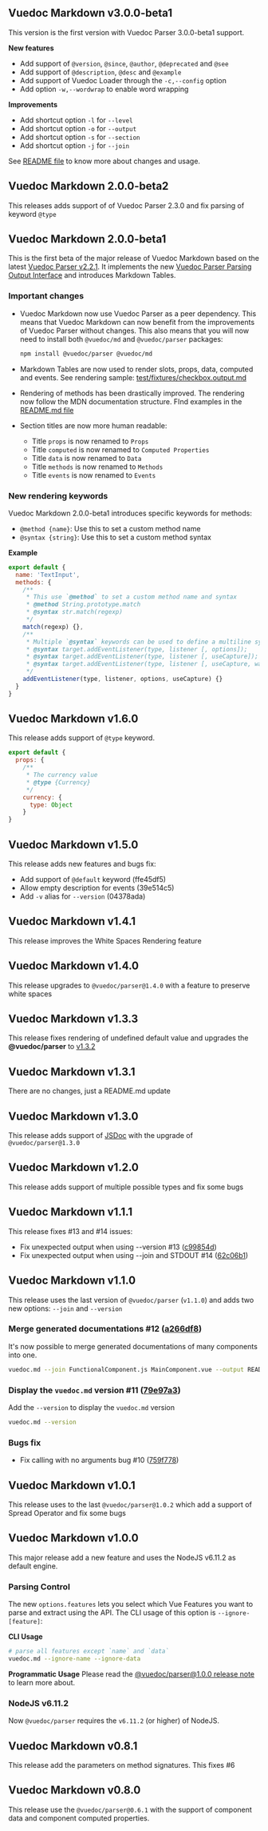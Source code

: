 ## Vuedoc Markdown v3.0.0-beta1

This version is the first version with Vuedoc Parser 3.0.0-beta1 support.

**New features**

- Add support of `@version`, `@since`, `@author`, `@deprecated` and `@see`
- Add support of `@description`, `@desc` and `@example`
- Add support of Vuedoc Loader through the `-c,--config` option
- Add option `-w,--wordwrap` to enable word wrapping

**Improvements**

- Add shortcut option `-l` for `--level`
- Add shortcut option `-o` for `--output`
- Add shortcut option `-s` for `--section`
- Add shortcut option `-j` for `--join`

See [README file](https://gitlab.com/vuedoc/md/-/blob/v3.0.0-beta1/README.md#command-line-usage)
to know more about changes and usage.

## Vuedoc Markdown 2.0.0-beta2

This releases adds support of of Vuedoc Parser 2.3.0 and fix parsing of keyword
`@type`

## Vuedoc Markdown 2.0.0-beta1

This is the first beta of the major release of Vuedoc Markdown based on the
latest [Vuedoc Parser v2.2.1](https://gitlab.com/vuedoc/parser/-/releases/v2.2.1). It implements the new [Vuedoc Parser Parsing Output Interface](https://gitlab.com/vuedoc/parser/-/blob/v2.2.1/README.md#parsing-output-interface)
and introduces Markdown Tables.

### Important changes

- Vuedoc Markdown now use Vuedoc Parser as a peer dependency. This means that
  Vuedoc Markdown can now benefit from the improvements of Vuedoc Parser without
  changes. This also means that you will now need to install both `@vuedoc/md`
  and `@vuedoc/parser` packages:

  ```sh
  npm install @vuedoc/parser @vuedoc/md
  ```
- Markdown Tables are now used to render slots, props, data, computed and
  events. See rendering sample: [test/fixtures/checkbox.output.md](https://gitlab.com/vuedoc/md/-/blob/v2.0.0-beta1/test/fixtures/checkbox.output.md)
- Rendering of methods has been drastically improved. The rendering now follow
  the MDN documentation structure. FInd examples in the [README.md file](https://gitlab.com/vuedoc/md/-/blob/v2.0.0-beta1/README.md#generate-a-mdn-like-documentation-for-a-method)
- Section titles are now more human readable:
  - Title `props` is now renamed to `Props`
  - Title `computed` is now renamed to `Computed Properties`
  - Title `data` is now renamed to `Data`
  - Title `methods` is now renamed to `Methods`
  - Title `events` is now renamed to `Events`

### New rendering keywords

Vuedoc Markdown 2.0.0-beta1 introduces specific keywords for methods:
- `@method {name}`: Use this to set a custom method name
- `@syntax {string}`: Use this to set a custom method syntax

**Example**

```js
export default {
  name: 'TextInput',
  methods: {
    /**
     * This use `@method` to set a custom method name and syntax
     * @method String.prototype.match
     * @syntax str.match(regexp)
     */
    match(regexp) {},
    /**
     * Multiple `@syntax` keywords can be used to define a multiline syntax content
     * @syntax target.addEventListener(type, listener [, options]);
     * @syntax target.addEventListener(type, listener [, useCapture]);
     * @syntax target.addEventListener(type, listener [, useCapture, wantsUntrusted  ]); // Gecko/Mozilla only
     */
    addEventListener(type, listener, options, useCapture) {}
  }
}
```

## Vuedoc Markdown v1.6.0

This release adds support of `@type` keyword.

````js
export default {
  props: {
    /**
     * The currency value
     * @type {Currency}
     */
    currency: {
      type: Object
    }
}
````

## Vuedoc Markdown v1.5.0

This release adds new features and bugs fix:

- Add support of `@default` keyword (ffe45df5)
- Allow empty description for events (39e514c5)
- Add `-v` alias for `--version` (04378ada)

## Vuedoc Markdown v1.4.1

This release improves the White Spaces Rendering feature

## Vuedoc Markdown v1.4.0

This release upgrades to `@vuedoc/parser@1.4.0` with a feature to preserve white
spaces

## Vuedoc Markdown v1.3.3

This release fixes rendering of undefined default value and upgrades the
**@vuedoc/parser** to [v1.3.2](https://gitlab.com/vuedoc/parser/tags/v1.3.2)

## Vuedoc Markdown v1.3.1

There are no changes, just a README.md update

## Vuedoc Markdown v1.3.0

This release adds support of [JSDoc](http://usejsdoc.org) with the upgrade of
`@vuedoc/parser@1.3.0`

## Vuedoc Markdown v1.2.0

This release adds support of multiple possible types  and fix some bugs

## Vuedoc Markdown v1.1.1

This release fixes #13 and #14 issues:
- Fix unexpected output when using --version #13 ([c99854d](https://github.com/vuedoc/md/commit/c99854d1745a0ffc5573ad946437881198af8963))
- Fix unexpected output when using --join and STDOUT #14 ([62c06b1](https://github.com/vuedoc/md/commit/62c06b1c96a39591e9c05c3331b738ec66f932bd))

## Vuedoc Markdown v1.1.0

This release uses the last version of `@vuedoc/parser` (`v1.1.0`) and adds two
new options: `--join` and `--version`

### Merge generated documentations #12 ([a266df8](https://github.com/vuedoc/md/commit/a266df87f397f1ddec0128a573b3c283d1866cfe))

It's now possible to merge generated documentations of many components into one.

```sh
vuedoc.md --join FunctionalComponent.js MainComponent.vue --output README.md
```

### Display the `vuedoc.md` version #11 ([79e97a3](https://github.com/vuedoc/md/commit/79e97a38e5fe12f61ff46acd25e96322fae36e78))

Add the `--version` to display the `vuedoc.md` version

```sh
vuedoc.md --version
```

### Bugs fix

- Fix calling with no arguments bug #10 ([759f778](https://github.com/vuedoc/md/commit/759f778bf84e0c3c2e2f6572dd4ab2a08209af32))

## Vuedoc Markdown v1.0.1

This release uses to the last `@vuedoc/parser@1.0.2` which add a support of
Spread Operator and fix some bugs

## Vuedoc Markdown v1.0.0

This major release add a new feature and uses the NodeJS v6.11.2 as default engine.

### Parsing Control
The new `options.features` lets you select which Vue Features you want to parse
and extract using the API.
The CLI usage of this option is `--ignore-[feature]`:

**CLI Usage**
```sh
# parse all features except `name` and `data`
vuedoc.md --ignore-name --ignore-data
```

**Programmatic Usage**
Please read the [@vuedoc/parser@1.0.0 release note](https://github.com/vuedoc/parser/releases/tag/v1.0.0)
to learn more about.

### NodeJS v6.11.2
Now `@vuedoc/parser` requires the `v6.11.2` (or higher) of NodeJS.

## Vuedoc Markdown v0.8.1

This release add the parameters on method signatures. This fixes #6

## Vuedoc Markdown v0.8.0

This release use the  `@vuedoc/parser@0.6.1` with the support of component data
and component computed properties.
